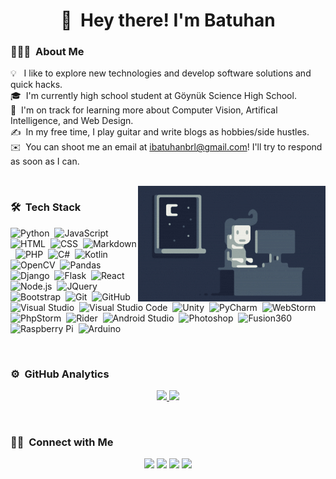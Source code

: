 
<h1 align="center">👋 &nbsp;Hey there! I'm Batuhan</h1>

### 👨🏻‍💻 &nbsp;About Me

💡 &nbsp;&nbsp;I like to explore new technologies and develop software solutions and quick hacks.\
🎓 &nbsp;I'm currently high school student at Göynük Science High School.\
🌱 &nbsp;I'm on track for learning more about Computer Vision, Artifical Intelligence, and Web Design.\
✍️ &nbsp;In my free time, I play guitar and write blogs as hobbies/side hustles.\
✉️ &nbsp;You can shoot me an email at ibatuhanbrl@gmail.com! I'll try to respond as soon as I can.

[comment]: <> (📄 &nbsp;&nbsp;Please have a look at my [Résumé]&#40;https://www.adityavsingh.com/resume.html&#41; for more details about me. I'm open to feedback and suggestions!)

<br>

<img alt="Night Coding" src="https://raw.githubusercontent.com/AVS1508/AVS1508/master/assets/Night-Coding.gif" align="right"/>



### 🛠 &nbsp;Tech Stack

![Python](https://img.shields.io/badge/-Python-05122A?style=flat&logo=python)&nbsp;
![JavaScript](https://img.shields.io/badge/-JavaScript-05122A?style=flat&logo=javascript)&nbsp;
![HTML](https://img.shields.io/badge/-HTML-05122A?style=flat&logo=HTML5)&nbsp;
![CSS](https://img.shields.io/badge/-CSS-05122A?style=flat&logo=CSS3&logoColor=1572B6)&nbsp;
![Markdown](https://img.shields.io/badge/-Markdown-05122A?style=flat&logo=markdown&logoColor=000000)&nbsp;
![PHP](https://img.shields.io/badge/-PHP-05122A?style=flat&logo=CSS3&logoColor=777BB4)&nbsp;
![C#](https://img.shields.io/badge/-C%20Sharp-05122A?style=flat&logo=c-sharp&logoColor=239120)&nbsp;
![Kotlin](https://img.shields.io/badge/-Kotlin-05122A?style=flat&logo=kotlin&logoColor=0095D5)&nbsp;
![OpenCV](https://img.shields.io/badge/-OpenCV-05122A?style=flat&logo=opencv)&nbsp;
![Pandas](https://img.shields.io/badge/-Pandas-05122A?style=flat&logo=pandas&logoColor=150458)&nbsp;
![Django](https://img.shields.io/badge/-Django-05122A?style=flat&logo=django&logoColor=092E20)&nbsp;
![Flask](https://img.shields.io/badge/-Flask-05122A?style=flat&logo=flask)&nbsp;
![React](https://img.shields.io/badge/-React-05122A?style=flat&logo=react)&nbsp;
![Node.js](https://img.shields.io/badge/-Node.js-05122A?style=flat&logo=node.js)&nbsp;
![JQuery](https://img.shields.io/badge/-JQuery-05122A?style=flat&logo=jquery&logoColor=0769AD)&nbsp;
![Bootstrap](https://img.shields.io/badge/-Bootstrap-05122A?style=flat&logo=bootstrap&logoColor=563D7C)&nbsp;
![Git](https://img.shields.io/badge/-Git-05122A?style=flat&logo=git)&nbsp;
![GitHub](https://img.shields.io/badge/-GitHub-05122A?style=flat&logo=github)&nbsp;
![Visual Studio](https://img.shields.io/badge/-Visual%20Studio-05122A?style=flat&logo=visual-studio&logoColor=5C2D91)&nbsp;
![Visual Studio Code](https://img.shields.io/badge/-Visual%20Studio%20Code-05122A?style=flat&logo=visual-studio-code&logoColor=007ACC)&nbsp;
![Unity](https://img.shields.io/badge/-Unity-05122A?style=flat&logo=unity&logoColor=000000)&nbsp;
![PyCharm](https://img.shields.io/badge/-PyCharm-05122A?style=flat&logo=pycharm&logoColor=349F70)&nbsp;
![WebStorm](https://img.shields.io/badge/-WebStorm-05122A?style=flat&logo=webstorm&logoColor=2493AF)&nbsp;
![PhpStorm](https://img.shields.io/badge/-PhpStorm-05122A?style=flat&logo=phpstorm&logoColor=6B57FF)&nbsp;
![Rider](https://img.shields.io/badge/-Rider-05122A?style=flat&logo=rider&logoColor=DD1265)&nbsp;
![Android Studio](https://img.shields.io/badge/-Android%20Studio-05122A?style=flat&logo=androidstudio&logoColor=ffffff)&nbsp;
![Photoshop](https://img.shields.io/badge/-Photoshop-05122A?style=flat&logo=adobe-photoshop)&nbsp;
![Fusion360](https://img.shields.io/badge/-Fusion360-05122A?style=flat&logo=autodesk)&nbsp;
![Raspberry Pi](https://img.shields.io/badge/-Raspberry%20Pi-05122A?style=flat&logo=raspberrypi&logoColor=CF335A)&nbsp;
![Arduino](https://img.shields.io/badge/-Arduino-05122A?style=flat&logo=arduino)

<br>

### ⚙️ &nbsp;GitHub Analytics

<p align="center">
<a href="https://github.com/batuhanbural">
  <img height="180em" src="https://github-readme-stats.vercel.app/api?username=batuhanbural&show_icons=true&theme=radical&include_all_commits=true&count_private=true"/>
  <img height="180em" src="https://github-readme-stats.vercel.app/api/top-langs/?username=batuhanbural&layout=compact&langs_count=8&theme=radical&exclude_repo=omer-faruk-colak"/>
</a>
</p>

<br>

### 🤝🏻 &nbsp;Connect with Me

<p align="center">
<a href="https://www.batuhanbural.github.io"><img src="https://img.shields.io/badge/-batuhanbural.github.io-3423A6?style=flat&logo=microsoft-edge&logoColor=white"/></a>
<a href="https://www.linkedin.com/in/batuhan-bural-b49746207/"><img src="https://img.shields.io/badge/-İlker%20Batuhan%20BURAL-0077B5?style=flat&logo=Linkedin&logoColor=white"/></a>
<a href="mailto:ibatuhanbrl@gmail.com"><img src="https://img.shields.io/badge/-ibatuhanbrl@gmail.com-D14836?style=flat&logo=Gmail&logoColor=white"/></a>
<a href="https://www.instagram.com/ibatuhanbrl/"><img src="https://img.shields.io/badge/-@ibatuhanbrl-E4405F?style=flat&logo=Instagram&logoColor=white"/></a>
